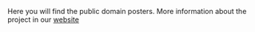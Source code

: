 Here you will find the public domain posters. More information about the project in our [website](https://asunticias-19.github.io)